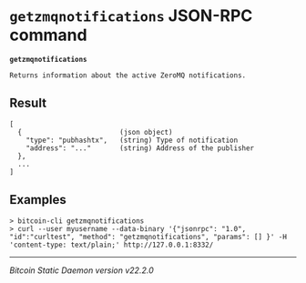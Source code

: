 `getzmqnotifications` JSON-RPC command
======================================

**`getzmqnotifications`**

```
Returns information about the active ZeroMQ notifications.
```

Result
------

```
[
  {                        (json object)
    "type": "pubhashtx",   (string) Type of notification
    "address": "..."       (string) Address of the publisher
  },
  ...
]
```

Examples
--------

```
> bitcoin-cli getzmqnotifications
> curl --user myusername --data-binary '{"jsonrpc": "1.0", "id":"curltest", "method": "getzmqnotifications", "params": [] }' -H 'content-type: text/plain;' http://127.0.0.1:8332/
```

***

*Bitcoin Static Daemon version v22.2.0*
